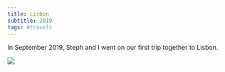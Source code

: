 ```yaml
---
title: Lisbon
subtitle: 2019
tags: #travels
---
```

In September 2019, Steph and I went on our first trip together to Lisbon. 

<img src="{{ site.baseurl }}/assets/lisbon/test.jpg"/>